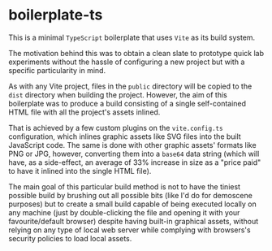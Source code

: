 # boilerplate-ts

This is a minimal `TypeScript` boilerplate that uses `Vite` as its build system.

The motivation behind this was to obtain a clean slate to prototype quick lab experiments without the hassle of configuring a new project but with a specific particularity in mind.

As with any Vite project, files in the `public` directory will be copied to the `dist` directory when building the project. However, the aim of this boilerplate was to produce a build consisting of a single self-contained HTML file with all the project's assets inlined.

That is achieved by a few custom plugins on the `vite.config.ts` configuration, which inlines graphic assets like SVG files into the built JavaScript code. The same is done with other graphic assets' formats like PNG or JPG, however, converting them into a `base64` data string (which will have, as a side-effect, an average of 33% increase in size as a "price paid" to have it inlined into the single HTML file).

The main goal of this particular build method is not to have the tiniest possible build by brushing out all possible bits (like I'd do for demoscene purposes) but to create a small build capable of being executed locally on any machine (just by double-clicking the file and opening it with your favourite/default browser) despite having built-in graphical assets, without relying on any type of local web server while complying with browsers's security policies to load local assets.
